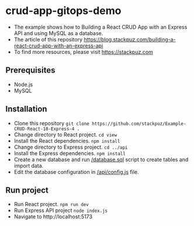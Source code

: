 # crud-app-gitops-demo
- The example shows how to Building a React CRUD App with an Express API and using MySQL as a database.
- The article of this repository https://blog.stackpuz.com/building-a-react-crud-app-with-an-express-api
- To find more resources, please visit https://stackpuz.com

## Prerequisites
- Node.js
- MySQL

## Installation
- Clone this repository `git clone https://github.com/stackpuz/Example-CRUD-React-18-Express-4 .`
- Change directory to React project. `cd view`
- Install the React dependencies. `npm install`
- Change directory to Express project. `cd ../api`
- Install the Express dependencies. `npm install`
- Create a new database and run [/database.sql](/database.sql) script to create tables and import data.
- Edit the database configuration in [/api/config.js](/api/config.js) file.

## Run project

- Run React project. `npm run dev`
- Run Express API project `node index.js`
- Navigate to http://localhost:5173